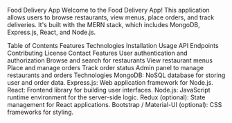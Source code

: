 Food Delivery App
Welcome to the Food Delivery App! This application allows users to browse restaurants, view menus, place orders, and track deliveries. It's built with the MERN stack, which includes MongoDB, Express.js, React, and Node.js.

Table of Contents
Features
Technologies
Installation
Usage
API Endpoints
Contributing
License
Contact
Features
User authentication and authorization
Browse and search for restaurants
View restaurant menus
Place and manage orders
Track order status
Admin panel to manage restaurants and orders
Technologies
MongoDB: NoSQL database for storing user and order data.
Express.js: Web application framework for Node.js.
React: Frontend library for building user interfaces.
Node.js: JavaScript runtime environment for the server-side logic.
Redux (optional): State management for React applications.
Bootstrap / Material-UI (optional): CSS frameworks for styling.
